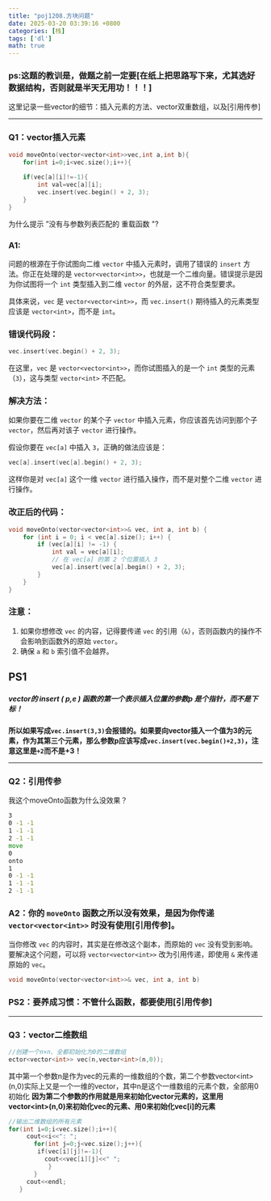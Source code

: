 ```yaml
---
title: "poj1208.方块问题"
date: 2025-03-20 03:39:16 +0800
categories: [栈]
tags: ['dl']
math: true
---
```


### ps:这题的教训是，做题之前一定要[在纸上把思路写下来，尤其选好数据结构，否则就是半天无用功！！！]

这里记录一些vector的细节：插入元素的方法、vector双重数组，以及[引用传参]

---
### Q1：vector插入元素

```cpp
void moveOnto(vector<vector<int>>vec,int a,int b){
	for(int i=0;i<vec.size();i++){
		
	if(vec[a][i]!=-1){
		int val=vec[a][i];
		vec.insert(vec.begin() + 2, 3);
	}
}
```
为什么提示 ”没有与参数列表匹配的 重载函数 "?

### A1:
问题的根源在于你试图向二维 `vector` 中插入元素时，调用了错误的 `insert` 方法。你正在处理的是 `vector<vector<int>>`，也就是一个二维向量。错误提示是因为你试图将一个 `int` 类型插入到二维 `vector` 的外层，这不符合类型要求。

具体来说，`vec` 是 `vector<vector<int>>`，而 `vec.insert()` 期待插入的元素类型应该是 `vector<int>`，而不是 `int`。

### 错误代码段：
```cpp
vec.insert(vec.begin() + 2, 3);
```

在这里，`vec` 是 `vector<vector<int>>`，而你试图插入的是一个 `int` 类型的元素（`3`），这与类型 `vector<int>` 不匹配。

### 解决方法：
如果你要在二维 `vector` 的某个子 `vector` 中插入元素，你应该首先访问到那个子 `vector`，然后再对该子 `vector` 进行操作。

假设你要在 `vec[a]` 中插入 `3`，正确的做法应该是：

```cpp
vec[a].insert(vec[a].begin() + 2, 3);
```

这样你是对 `vec[a]` 这个一维 `vector` 进行插入操作，而不是对整个二维 `vector` 进行操作。

### 改正后的代码：
```cpp
void moveOnto(vector<vector<int>>& vec, int a, int b) {
    for (int i = 0; i < vec[a].size(); i++) {
        if (vec[a][i] != -1) {
            int val = vec[a][i];
            // 在 vec[a] 的第 2 个位置插入 3
            vec[a].insert(vec[a].begin() + 2, 3);
        }
    }
}
```

### 注意：
1. 如果你想修改 `vec` 的内容，记得要传递 `vec` 的引用（`&`），否则函数内的操作不会影响到函数外的原始 `vector`。
2. 确保 `a` 和 `b` 索引值不会越界。

## PS1
##### vector的 insert ( p,e ) 函数的第一个表示插入位置的参数p 是个指针，而不是下标！

**所以如果写成`vec.insert(3,3)`会报错的。如果要向vector插入一个值为3的元素，作为其第三个元素，那么参数p应该写成`vec.insert(vec.begin()+2,3)`，注意这里是`+2`而不是+3！**


---
### Q2：引用传参

我这个moveOnto函数为什么没效果？
```cmd
3
0 -1 -1 
1 -1 -1
2 -1 -1
move
0
onto
1
0 -1 -1
1 -1 -1
2 -1 -1
```

### A2：你的 `moveOnto` 函数之所以没有效果，是因为你传递 `vector<vector<int>>` 时没有使用[引用传参]。

当你修改 `vec` 的内容时，其实是在修改这个副本，而原始的 `vec` 没有受到影响。要解决这个问题，可以将 `vector<vector<int>>` 改为引用传递，即使用 `&` 来传递原始的 `vec`。

```cpp
void moveOnto(vector<vector<int>>& vec, int a, int b)
```

### PS2：要养成习惯：不管什么函数，都要使用[引用传参]

---

### Q3：vector二维数组

```cpp
//创建一个n×n、全都初始化为0的二维数组
ector<vector<int>> vec(n,vector<int>(n,0)); 
```

  其中第一个参数n是作为vec的元素的一维数组的个数，第二个参数vector\<int\>\(n,0)实际上又是一个一维的vector，其中n是这个一维数组的元素个数，全部用0初始化
**因为第二个参数的作用就是用来初始化vector元素的，这里用vector\<int\>(n,0)来初始化vec的元素、用0来初始化vec[i]的元素**

```cpp
//输出二维数组的所有元素
for(int i=0;i<vec.size();i++){
     cout<<i<<": ";
       for(int j=0;j<vec.size();j++){
        if(vec[i][j]!=-1){
          cout<<vec[i][j]<<" ";
           }
       }
     cout<<endl;
   }
```